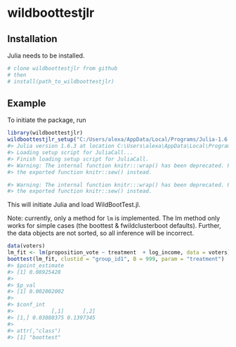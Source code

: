 
<!-- README.md is generated from README.Rmd. Please edit that file -->

# wildboottestjlr

## Installation

Julia needs to be installed.

``` r
# clone wildboottestjlr from github
# then 
# install(path_to_wildboottestjlr)
```

## Example

To initiate the package, run

``` r
library(wildboottestjlr)
wildboottestjlr_setup("C:/Users/alexa/AppData/Local/Programs/Julia-1.6.3/bin")
#> Julia version 1.6.3 at location C:\Users\alexa\AppData\Local\Programs\Julia-1.6.3\bin will be used.
#> Loading setup script for JuliaCall...
#> Finish loading setup script for JuliaCall.
#> Warning: The internal function knitr:::wrap() has been deprecated. Please use
#> the exported function knitr::sew() instead.

#> Warning: The internal function knitr:::wrap() has been deprecated. Please use
#> the exported function knitr::sew() instead.
```

This will initiate Julia and load WildBootTest.jl.

Note: currently, only a method for `lm` is implemented. The lm method
only works for simple cases (the boottest & fwildclusterboot defaults).
Further, the data objects are not sorted, so all inference will be
incorrect.

``` r
data(voters)
lm_fit <- lm(proposition_vote ~ treatment  + log_income, data = voters)
boottest(lm_fit, clustid = "group_id1", B = 999, param = "treatment")
#> $point_estimate
#> [1] 0.08925428
#> 
#> $p_val
#> [1] 0.002002002
#> 
#> $conf_int
#>            [,1]      [,2]
#> [1,] 0.03880375 0.1397345
#> 
#> attr(,"class")
#> [1] "boottest"
```
